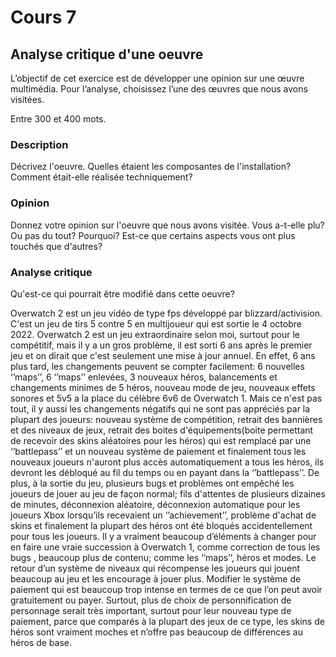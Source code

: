 # Cours 7
## Analyse critique d'une oeuvre

L’objectif de cet exercice est de développer une opinion sur une œuvre multimédia. Pour l’analyse, choisissez l’une des œuvres que nous avons visitées. 

Entre 300 et 400 mots. 

### Description
Décrivez l'oeuvre. Quelles étaient les composantes de l'installation? Comment était-elle réalisée techniquement? 


### Opinion
Donnez votre opinion sur l'oeuvre que nous avons visitée. Vous a-t-elle plu? Ou pas du tout? Pourquoi? Est-ce que certains aspects vous ont plus touchés que d'autres? 

### Analyse critique
Qu'est-ce qui pourrait être modifié dans cette oeuvre? 

Overwatch 2 est un jeu vidéo de type fps développé par blizzard/activision. C'est un jeu de tirs 5 contre 5 en multijoueur qui est sortie le 4 octobre 2022. Overwatch 2 est un jeu extraordinaire selon moi, surtout pour le compétitif, mais il y a un gros problème, il est sorti 6 ans après le premier jeu et on dirait que c'est seulement une mise à jour annuel. En effet, 6 ans plus tard, les changements peuvent se compter facilement: 6 nouvelles ‘’maps’’, 6 ‘’maps’’ enlevées, 3 nouveaux héros, balancements et changements minimes de 5 héros, nouveau mode de jeu, nouveaux effets sonores et 5v5 a la place du célèbre 6v6 de Overwatch 1. Mais ce n'est pas tout, il y aussi les changements négatifs qui ne sont pas appréciés par la plupart des joueurs: nouveau système de compétition, retrait des bannières et des niveaux de jeux, retrait des boites d'équipements(boite permettant de recevoir des skins aléatoires pour les héros) qui est remplacé par une ‘’battlepass’’ et un nouveau système de paiement et finalement tous les nouveaux joueurs n'auront plus accès automatiquement a tous les héros, ils devront les débloqué au fil du temps ou en payant dans la ‘’battlepass’’. De plus, à la sortie du jeu, plusieurs bugs et problèmes ont empêché les joueurs de jouer au jeu de façon normal; fils d'attentes de plusieurs dizaines de minutes, déconnexion aléatoire, déconnexion automatique pour les joueurs Xbox lorsqu’ils recevaient un ‘’achievement’’, problème d'achat de skins et finalement la plupart des héros ont été bloqués accidentellement pour tous les joueurs. Il y a vraiment beaucoup d’éléments à changer pour en faire une vraie succession à Overwatch 1, comme correction de tous les bugs , beaucoup plus de contenu; comme les ‘’maps’’, héros et modes. Le retour d’un système de niveaux qui récompense les joueurs qui jouent beaucoup au jeu et les encourage à jouer plus. Modifier le système de paiement qui est beaucoup trop intense en termes de ce que l’on peut avoir gratuitement ou payer. Surtout, plus de choix de personnification de personnage serait très important, surtout pour leur nouveau type de paiement, parce que comparés à la plupart des jeux de ce type, les skins de héros sont vraiment moches et n’offre pas beaucoup de différences au héros de base.
